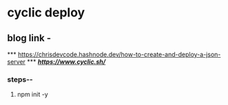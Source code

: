 

# cyclic deploy
## blog link -
*** https://chrisdevcode.hashnode.dev/how-to-create-and-deploy-a-json-server ***
***https://www.cyclic.sh/***

### steps--

1. npm init -y